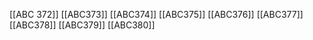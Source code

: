 [[ABC 372]]
[[ABC373]]
[[ABC374]]
[[ABC375]]
[[ABC376]]
[[ABC377]]
[[ABC378]]
[[ABC379]]
[[ABC380]]

